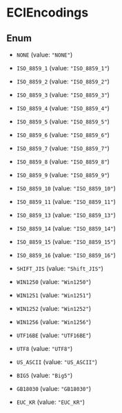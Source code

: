 
# ECIEncodings

## Enum


* `NONE` (value: `"NONE"`)

* `ISO_8859_1` (value: `"ISO_8859_1"`)

* `ISO_8859_2` (value: `"ISO_8859_2"`)

* `ISO_8859_3` (value: `"ISO_8859_3"`)

* `ISO_8859_4` (value: `"ISO_8859_4"`)

* `ISO_8859_5` (value: `"ISO_8859_5"`)

* `ISO_8859_6` (value: `"ISO_8859_6"`)

* `ISO_8859_7` (value: `"ISO_8859_7"`)

* `ISO_8859_8` (value: `"ISO_8859_8"`)

* `ISO_8859_9` (value: `"ISO_8859_9"`)

* `ISO_8859_10` (value: `"ISO_8859_10"`)

* `ISO_8859_11` (value: `"ISO_8859_11"`)

* `ISO_8859_13` (value: `"ISO_8859_13"`)

* `ISO_8859_14` (value: `"ISO_8859_14"`)

* `ISO_8859_15` (value: `"ISO_8859_15"`)

* `ISO_8859_16` (value: `"ISO_8859_16"`)

* `SHIFT_JIS` (value: `"Shift_JIS"`)

* `WIN1250` (value: `"Win1250"`)

* `WIN1251` (value: `"Win1251"`)

* `WIN1252` (value: `"Win1252"`)

* `WIN1256` (value: `"Win1256"`)

* `UTF16BE` (value: `"UTF16BE"`)

* `UTF8` (value: `"UTF8"`)

* `US_ASCII` (value: `"US_ASCII"`)

* `BIG5` (value: `"Big5"`)

* `GB18030` (value: `"GB18030"`)

* `EUC_KR` (value: `"EUC_KR"`)



